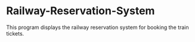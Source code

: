 # Railway-Reservation-System
This program displays the railway reservation system for booking the train tickets.
